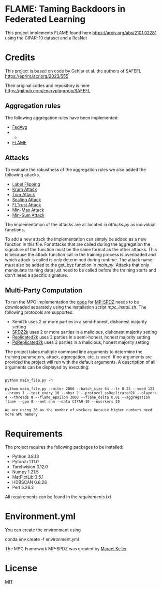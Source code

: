 # FLAME: Taming Backdoors in Federated Learning
This project implements FLAME found here https://arxiv.org/abs/2101.02281 using the CIFAR-10 dataset and a ResNet

# Credits

This project is based on code by Gehlar et al. the authors of SAFEFL https://eprint.iacr.org/2023/555

Their original codes and repository is here https://github.com/encryptogroup/SAFEFL


## Aggregation rules
The following aggregation rules have been implemented:

- [FedAvg](https://arxiv.org/abs/1602.05629)
- - 
- [FLAME](https://arxiv.org/abs/2101.02281)



## Attacks
To evaluate the robustness of the aggregation rules we also added the following attacks.

- [Label Flipping](https://proceedings.mlr.press/v20/biggio11.html)
- [Krum Attack](https://arxiv.org/abs/1911.11815)
- [Trim Attack](https://arxiv.org/abs/1911.11815)
- [Scaling Attack](https://arxiv.org/abs/2012.13995)
- [FLTrust Attack](https://arxiv.org/abs/2012.13995)
- [Min-Max Attack](https://par.nsf.gov/servlets/purl/10286354)
- [Min-Sum Attack](https://par.nsf.gov/servlets/purl/10286354)

The implementation of the attacks are all located in _attacks.py_ as individual functions.

To add a new attack the implementation can simply be added as a new function in this file. For attacks that are called during the aggregation the signature of the function 
must be the same format as the other attacks. This is because the attack function call in the training process is overloaded 
and which attack is called is only determined during runtime. 
The attack name must also be added to the get_byz function in _main.py_.
Attacks that only manipulate training data just need to be called before the training starts and don't need a specific signature.


## Multi-Party Computation
To run the MPC Implementation the [code](https://github.com/data61/MP-SPDZ) for [MP-SPDZ](https://eprint.iacr.org/2020/521) needs to be downloaded separately using the installation script _mpc_install.sh_.
The following protocols are supported:
- Semi2k uses 2 or more parties in a semi-honest, dishonest majority setting
- [SPDZ2k](https://eprint.iacr.org/2018/482) uses 2 or more parties in a malicious, dishonest majority setting
- [Replicated2k](https://eprint.iacr.org/2016/768.pdf) uses 3 parties in a semi-honest, honest majority setting
- [PsReplicated2k](https://eprint.iacr.org/2019/164.pdf) uses 3 parties in a malicious, honest majority setting


The project takes multiple command line arguments to determine the training parameters, attack, aggregation, etc. is used.
If no arguments are provided the project will run with the default arguments.
A description of all arguments can be displayed by executing:

```shell

python main_file.py -h

python main_file.py --niter 2000 --batch_size 64 --lr 0.25 --seed 123 --nruns 1 --test_every 10 --nbyz 2 --protocol psReplicated2k --players 4 --threads 8 --flame_epsilon 3000 --flame_delta 0.01 --aggregation flame --gpu 0 --net cnn --data CIFAR-10 --nworkers 20

We are using 20 as the number of workers because higher numbers need more GPU memory

```
# Requirements
The project requires the following packages to be installed:

- Python 3.8.13 
- Pytorch 1.11.0
- Torchvision 0.12.0
- Numpy 1.21.5
- MatPlotLib 3.5.1
- HDBSCAN 0.8.28
- Perl 5.26.2

All requirements can be found in the  _requirements.txt_.

# Environment.yml
You can create the environment using 

conda env create -f environment.yml

The MPC Framework MP-SPDZ was created by [Marcel Keller](https://github.com/data61/MP-SPDZ).

# License
[MIT](https://choosealicense.com/licenses/mit/)
